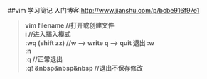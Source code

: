 ##vim 学习简记
入门博客:http://www.jianshu.com/p/bcbe916f97e1
> **vim filename     //打开或创建文件  
> i              //进入插入模式  
> :wq (shift zz) //w --> write    q --> quit  退出 
> :w  
> :n  
> :q  //正常退出  
> :q! &nbsp&nbsp&nbsp //退出不保存修改**